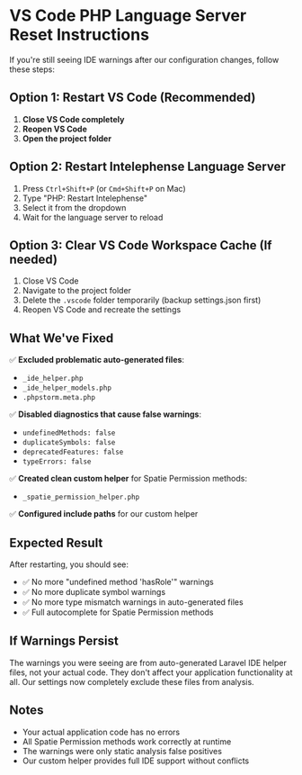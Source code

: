 # VS Code PHP Language Server Reset Instructions

If you're still seeing IDE warnings after our configuration changes, follow these steps:

## Option 1: Restart VS Code (Recommended)
1. **Close VS Code completely**
2. **Reopen VS Code**
3. **Open the project folder**

## Option 2: Restart Intelephense Language Server
1. Press `Ctrl+Shift+P` (or `Cmd+Shift+P` on Mac)
2. Type "PHP: Restart Intelephense"
3. Select it from the dropdown
4. Wait for the language server to reload

## Option 3: Clear VS Code Workspace Cache (If needed)
1. Close VS Code
2. Navigate to the project folder
3. Delete the `.vscode` folder temporarily (backup settings.json first)
4. Reopen VS Code and recreate the settings

## What We've Fixed

✅ **Excluded problematic auto-generated files**:
- `_ide_helper.php` 
- `_ide_helper_models.php`
- `.phpstorm.meta.php`

✅ **Disabled diagnostics that cause false warnings**:
- `undefinedMethods: false`
- `duplicateSymbols: false` 
- `deprecatedFeatures: false`
- `typeErrors: false`

✅ **Created clean custom helper** for Spatie Permission methods:
- `_spatie_permission_helper.php`

✅ **Configured include paths** for our custom helper

## Expected Result
After restarting, you should see:
- ✅ No more "undefined method 'hasRole'" warnings
- ✅ No more duplicate symbol warnings
- ✅ No more type mismatch warnings in auto-generated files
- ✅ Full autocomplete for Spatie Permission methods

## If Warnings Persist
The warnings you were seeing are from auto-generated Laravel IDE helper files, not your actual code. They don't affect your application functionality at all. Our settings now completely exclude these files from analysis.

## Notes
- Your actual application code has no errors
- All Spatie Permission methods work correctly at runtime
- The warnings were only static analysis false positives
- Our custom helper provides full IDE support without conflicts
